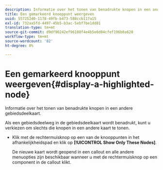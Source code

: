 ```yaml
---
description: Informatie over het tonen van benadrukte knopen in een andere gebiedsdeelkaart.
title: Een gemarkeerd knooppunt weergeven
uuid: 557252d0-1178-49fb-b473-588ccb117a15
exl-id: 732aa5fd-4497-45b5-b3ac-5ebf7be1dd81
translation-type: tm+mt
source-git-commit: d9df90242ef96188f4e4b5e6d04cfef196b0a628
workflow-type: tm+mt
source-wordcount: '82'
ht-degree: 0%

---
```


# Een gemarkeerd knooppunt weergeven{#display-a-highlighted-node}

Informatie over het tonen van benadrukte knopen in een andere gebiedsdeelkaart.

Als een gebiedsdeelweg in de gebiedsdeelkaart wordt benadrukt, kunt u verkiezen om slechts die knopen in een andere kaart te tonen.

* Klik met de rechtermuisknop op een van de knooppunten in het afhankelijkheidspad en klik op **[!UICONTROL Show Only These Nodes]**.

   De nieuwe kaart wordt geopend in een callout en alle andere menuopties zijn beschikbaar wanneer u met de rechtermuisknop op een component in de callout klikt.

